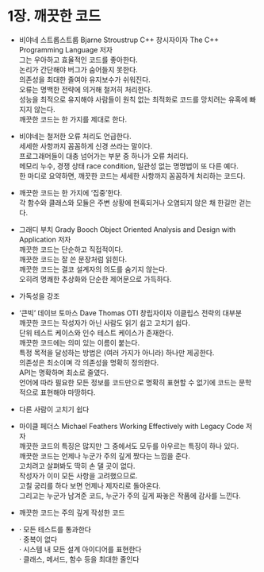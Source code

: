 # 1장. 깨끗한 코드

- 비야네 스트롭스트룹 Bjarne Stroustrup C++ 창시자이자 The C++ Programming Language 저자  
  그는 우아하고 효율적인 코드를 좋아한다.  
  논리가 간단해야 버그가 숨어들지 못한다.  
  의존성을 최대한 줄여야 유지보수가 쉬워진다.  
  오류는 명백한 전략에 의거해 철저히 처리한다.  
  성능을 최적으로 유지해야 사람들이 원칙 없는 최적화로 코드를 망치려는 유혹에 빠지지 않는다.  
  깨끗한 코드는 한 가지를 제대로 한다.

- 비야네는 철저한 오류 처리도 언급한다.  
  세세한 사항까지 꼼꼼하게 신경 쓰라는 말이다.  
  프로그래머들이 대충 넘어가는 부분 중 하나가 오류 처리다.  
  메모리 누수, 경쟁 상태 race condition, 일관성 없는 명명법이 또 다른 예다.  
  한 마디로 요약하면, 깨끗한 코드는 세세한 사항까지 꼼꼼하게 처리하는 코드다.

- 깨끗한 코드는 한 가지에 ‘집중’한다.  
  각 함수와 클래스와 모듈은 주변 상황에 현혹되거나 오염되지 않은 채 한길만 걷는다.

- 그래디 부치 Grady Booch Object Oriented Analysis and Design with Application 저자  
  깨끗한 코드는 단순하고 직접적이다.  
  깨끗한 코드는 잘 쓴 문장처럼 읽힌다.  
  깨끗한 코드는 결코 설계자의 의도를 숨기지 않는다.  
  오히려 명쾌한 추상화와 단순한 제어문으로 가득하다.

- 가독성을 강조

- ‘큰빅’ 데이브 토마스 Dave Thomas OTI 창립자이자 이클립스 전략의 대부분  
  깨끗한 코드는 작성자가 아닌 사람도 읽기 쉽고 고치기 쉽다.  
  단위 테스트 케이스와 인수 테스트 케이스가 존재한다.  
  깨끗한 코드에는 의미 있는 이름이 붙는다.  
  특정 목적을 달성하는 방법은 (여러 가지가 아니라) 하나만 제공한다.  
  의존성은 최소이며 각 의존성을 명확히 정의한다.  
  API는 명확하며 최소로 줄였다.  
  언어에 따라 필요한 모든 정보를 코드만으로 명확히 표현할 수 없기에 코드는 문학적으로 표현해야 마땅하다.

- 다른 사람이 고치기 쉽다

- 마이클 페더스 Michael Feathers Working Effectively with Legacy Code 저자  
  깨끗한 코드의 특징은 많지만 그 중에서도 모두를 아우르는 특징이 하나 있다.  
  깨끗한 코드는 언제나 누군가 주의 깊게 짰다는 느낌을 준다.  
  고치려고 살펴봐도 딱히 손 댈 곳이 없다.  
  작성자가 이미 모든 사항을 고려했으므로.  
  고칠 궁리를 하다 보면 언제나 제자리로 돌아온다.  
  그리고는 누군가 남겨준 코드, 누군가 주의 깊게 짜놓은 작품에 감사를 느낀다.

- 깨끗한 코드는 주의 깊게 작성한 코드

- · 모든 테스트를 통과한다  
  · 중복이 없다  
  · 시스템 내 모든 설계 아이디어를 표현한다  
  · 클래스, 메서드, 함수 등을 최대한 줄인다
